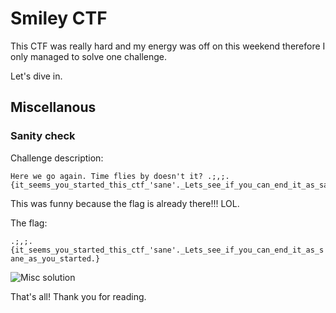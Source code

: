 # Smiley CTF 

This CTF was really hard and my energy was off on this weekend therefore I only managed to solve one challenge.


Let's dive in.


## Miscellanous
### Sanity check

Challenge description:
```
Here we go again. Time flies by doesn't it? .;,;.{it_seems_you_started_this_ctf_'sane'._Lets_see_if_you_can_end_it_as_sane_as_you_started.}
```

This was funny because the flag is already there!!! LOL.

The flag:

`.;,;.{it_seems_you_started_this_ctf_'sane'._Lets_see_if_you_can_end_it_as_sane_as_you_started.}`

![Misc solution](/smiley-ctf/Screenshot_2025-07-04_14-05-06.png)


That's all! Thank you for reading.